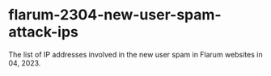# flarum-2304-new-user-spam-attack-ips
The list of IP addresses involved in the new user spam in Flarum websites in 04, 2023.
